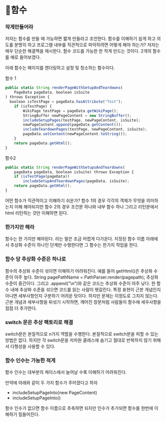 # 🦾함수

### 작게만들어라

저자는 함수를 만들 때 가능하면 짧게 만들라고 조언한다. 함수를 이해하기 쉽게 하고 의도를 분명히 하고 프로그램 내부를 직관적으로 파악하려면 어떻게 해야 하는가? 저자는 매우 단순한 해결책을 제시한다. 함수 코드를 가능한 한 작게 만드는 것이다. 2개의 함수를 예로 들어보겠다.

아래 함수는 페이지를 렌더링하고 설정 및 청소하는 함수이다.

함수 1

```jsx
public static String renderPageWithSetupAndTeardowns(
	PageData pageData, boolean isSuite
) throws Exception {
  boolean isTestPage = pageData.hasAttribute("Test");
	if (isTestPage) {
		WikiPage testPage = pageData.getWikiPage();
		StringBuffer newPageContent = new StringBuffer();
		includeSetupPages(testPage, newPageContent, isSuite);
		newPageContent.append(pageData.getContent());
		includeTeardownPages(testPage, newPageContent, isSuite);
		pageData.setContent(newPageContent.toString());
	}
	return pageData.getHtml();
}
```

함수2 

```jsx
public static String renderPageWithSetupsAndTeardowns(
	pageData pageData, boolean isSuite) throws Exception {
	if (isTestPage(pageData))
		includeSetupAndTeardownPages(pageData, isSuite);
	return pageData.getHtml();
}
```

어떤 함수가 직관적이고 이해하기 쉬운가? 함수 1의 경우 각각의 객체가 무엇을 의미하는지 이해 해야되지만 함수 2의 경우 조건문 하나와 내부 함수 하나 그리고 리턴문에서 html 리턴하는 것만 이해하면 된다.

### 한가지만 해라

함수는 한 가지만 해야된다. 라는 말은 조금 어렵게 다가온다. 지정된 함수 이름 아래에서 추상화 수준이 하나인 단계만 수행한다면 그 함수는 한가지 작업을 한다. 

### 함수 당 추상화 수준은 하나로

함수의 추상화 수준이 섞이면 이해하기 어려워진다. 예를 들어 getHtml()은 추상화 수준이 아주 높다. 
String pagePathName = PathParser.render(pagepath); 추상화 수준이 중간이다. 그리고 .append(”\n”)와 같은 코드는 추상화 수준이 아주 낮다.
한 함수 내에 추상화 수준을 섞으면 코드를 읽는 사람이 헷갈린다. 특정 표현이 근본 개념인지 아니면 세부사항인지 구분하기 어려운 탓이다. 하지만 문제는 이정도로 그치지 않는다. 근본 개념과 세부사항을 뒤섞기 시작하면, 깨어진 창문처럼 사람들이 함수에 세우사항을 점점 더 추가한다.

### switch 문은 추상 팩토리로 해결

switch문은 본질적으로 n가지 역할을 수행한다. 본질적으로 switch문을 피할 수 있는 방법은 없다. 하지만 각 switch문을 저차원 클래스에 숨기고 절대로 반복하지 않기 위해서 다형성을 사용할 수 있다.

### 함수 인수는 가능한 적게

함수 인수는 대부분의 케이스에서 늘어날 수록 이해하기 어려워진다.

만약에 아래와 같이 두 가지 함수가 주어졌다고 하자

- includeSetupPageInto(new PageContent)
- includeSetupPageInto()

함수 인수가 없으면 함수 이름으로 추축하면 되지만 인수가 추가되면 함수를 한번에 이해하기 힘들어진다.